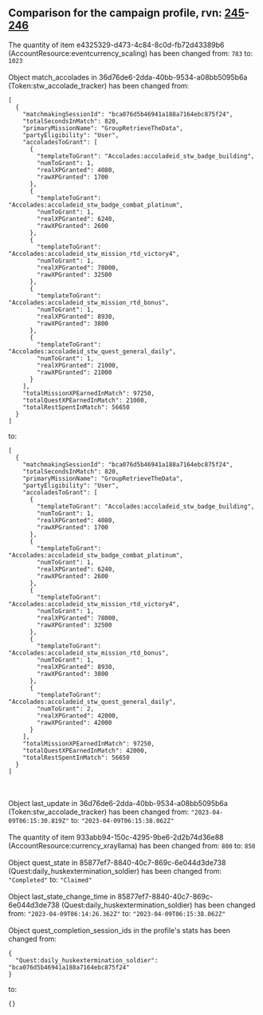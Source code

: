 ## Comparison for the campaign profile, rvn: [245](https://github.com/PRO100KatYT/FortniteProfileRevisions/tree/main/profiles/campaign/245%20campaign.json)-[246](https://github.com/PRO100KatYT/FortniteProfileRevisions/tree/main/profiles/campaign/246%20campaign.json)

The quantity of item e4325329-d473-4c84-8c0d-fb72d43389b6 (AccountResource:eventcurrency_scaling) has been changed from: `783` to: `1023`
<br><br>
Object match_accolades in 36d76de6-2dda-40bb-9534-a08bb5095b6a (Token:stw_accolade_tracker) has been changed from:

```
[
  {
    "matchmakingSessionId": "bca076d5b46941a188a7164ebc875f24",
    "totalSecondsInMatch": 820,
    "primaryMissionName": "GroupRetrieveTheData",
    "partyEligibility": "User",
    "accoladesToGrant": [
      {
        "templateToGrant": "Accolades:accoladeid_stw_badge_building",
        "numToGrant": 1,
        "realXPGranted": 4080,
        "rawXPGranted": 1700
      },
      {
        "templateToGrant": "Accolades:accoladeid_stw_badge_combat_platinum",
        "numToGrant": 1,
        "realXPGranted": 6240,
        "rawXPGranted": 2600
      },
      {
        "templateToGrant": "Accolades:accoladeid_stw_mission_rtd_victory4",
        "numToGrant": 1,
        "realXPGranted": 78000,
        "rawXPGranted": 32500
      },
      {
        "templateToGrant": "Accolades:accoladeid_stw_mission_rtd_bonus",
        "numToGrant": 1,
        "realXPGranted": 8930,
        "rawXPGranted": 3800
      },
      {
        "templateToGrant": "Accolades:accoladeid_stw_quest_general_daily",
        "numToGrant": 1,
        "realXPGranted": 21000,
        "rawXPGranted": 21000
      }
    ],
    "totalMissionXPEarnedInMatch": 97250,
    "totalQuestXPEarnedInMatch": 21000,
    "totalRestSpentInMatch": 56650
  }
]
```

to:

```
[
  {
    "matchmakingSessionId": "bca076d5b46941a188a7164ebc875f24",
    "totalSecondsInMatch": 820,
    "primaryMissionName": "GroupRetrieveTheData",
    "partyEligibility": "User",
    "accoladesToGrant": [
      {
        "templateToGrant": "Accolades:accoladeid_stw_badge_building",
        "numToGrant": 1,
        "realXPGranted": 4080,
        "rawXPGranted": 1700
      },
      {
        "templateToGrant": "Accolades:accoladeid_stw_badge_combat_platinum",
        "numToGrant": 1,
        "realXPGranted": 6240,
        "rawXPGranted": 2600
      },
      {
        "templateToGrant": "Accolades:accoladeid_stw_mission_rtd_victory4",
        "numToGrant": 1,
        "realXPGranted": 78000,
        "rawXPGranted": 32500
      },
      {
        "templateToGrant": "Accolades:accoladeid_stw_mission_rtd_bonus",
        "numToGrant": 1,
        "realXPGranted": 8930,
        "rawXPGranted": 3800
      },
      {
        "templateToGrant": "Accolades:accoladeid_stw_quest_general_daily",
        "numToGrant": 2,
        "realXPGranted": 42000,
        "rawXPGranted": 42000
      }
    ],
    "totalMissionXPEarnedInMatch": 97250,
    "totalQuestXPEarnedInMatch": 42000,
    "totalRestSpentInMatch": 56650
  }
]
```

<br><br>
Object last_update in 36d76de6-2dda-40bb-9534-a08bb5095b6a (Token:stw_accolade_tracker) has been changed from: `"2023-04-09T06:15:30.819Z"` to: `"2023-04-09T06:15:38.062Z"`
<br><br>
The quantity of item 933abb94-150c-4295-9be6-2d2b74d36e88 (AccountResource:currency_xrayllama) has been changed from: `800` to: `850`
<br><br>
Object quest_state in 85877ef7-8840-40c7-869c-6e044d3de738 (Quest:daily_huskextermination_soldier) has been changed from: `"Completed"` to: `"Claimed"`
<br><br>
Object last_state_change_time in 85877ef7-8840-40c7-869c-6e044d3de738 (Quest:daily_huskextermination_soldier) has been changed from: `"2023-04-09T06:14:26.362Z"` to: `"2023-04-09T06:15:38.062Z"`
<br><br>
Object quest_completion_session_ids in the profile's stats has been changed from:

```
{
  "Quest:daily_huskextermination_soldier": "bca076d5b46941a188a7164ebc875f24"
}
```

to:

```
{}
```

<br><br>
